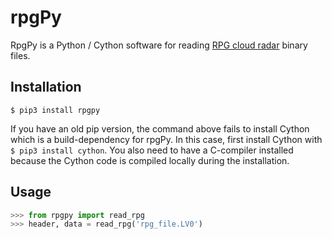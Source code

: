 # rpgPy

RpgPy is a Python / Cython software for reading [RPG cloud radar](https://www.radiometer-physics.de/products/microwave-remote-sensing-instruments/94-ghz-fmcw-doppler-cloud-radar/) binary files.

Installation
------------

``` 
$ pip3 install rpgpy
```
If you have an old pip version, the command above fails to install Cython which is a build-dependency for rpgPy. 
In this case, first install Cython with `$ pip3 install cython`. You also need to have a C-compiler installed because the Cython code is compiled locally during the installation.

Usage
-----

```python
>>> from rpgpy import read_rpg
>>> header, data = read_rpg('rpg_file.LV0')
```

